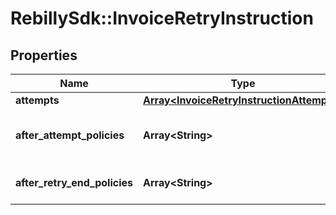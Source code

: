 # RebillySdk::InvoiceRetryInstruction

## Properties
Name | Type | Description | Notes
------------ | ------------- | ------------- | -------------
**attempts** | [**Array&lt;InvoiceRetryInstructionAttempts&gt;**](InvoiceRetryInstructionAttempts.md) |  | 
**after_attempt_policies** | **Array&lt;String&gt;** | The policy on the attempt finishes. | 
**after_retry_end_policies** | **Array&lt;String&gt;** | The policy on the retry ends. | 

